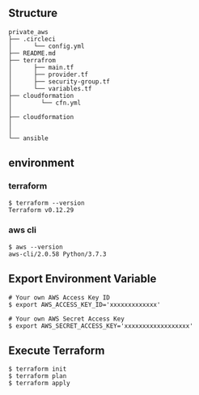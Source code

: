 
## Structure
```
private_aws
├── .circleci
│      └── config.yml
├── README.md
├── terrafrom
│      ├── main.tf
│      ├── provider.tf
│      ├── security-group.tf
│      └── variables.tf
├── cloudformation
│        └── cfn.yml
│ 
├── cloudformation
│ 
│ 
└── ansible
```

## environment

### terraform
```
$ terraform --version
Terraform v0.12.29
```

### aws cli
```
$ aws --version
aws-cli/2.0.58 Python/3.7.3
```

## Export Environment Variable
```
# Your own AWS Access Key ID
$ export AWS_ACCESS_KEY_ID='xxxxxxxxxxxxx'

# Your own AWS Secret Access Key
$ export AWS_SECRET_ACCESS_KEY='xxxxxxxxxxxxxxxxxx'
```

## Execute Terraform
```
$ terraform init
$ terraform plan
$ terraform apply
```

